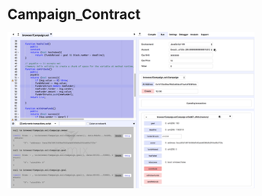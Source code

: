 # Campaign_Contract
![Alt text](https://github.com/nanofaroque/Campaign_Contract/blob/master/output.png "output")